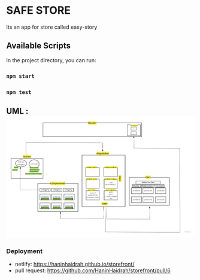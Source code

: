 # SAFE STORE

Its an app for store called easy-story
## Available Scripts

In the project directory, you can run:

### `npm start`


### `npm test`


## UML : ![img](uml.jpg)


### Deployment
- netlify:  https://haninhaidrah.github.io/storefront/  
- pull request: https://github.com/HaninHaidrah/storefront/pull/6 